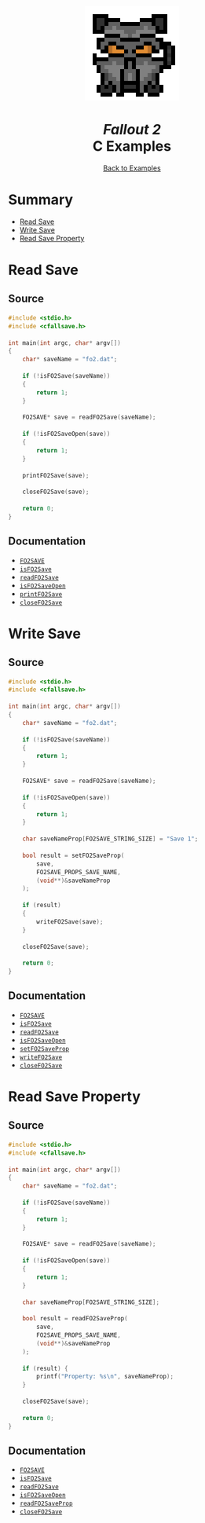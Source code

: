 <div align="center">

![Fallout 2 Logo 192x192](../assets/fo2/fo2_logo_192x192.png)

# *Fallout 2*<br /> C Examples

[Back to Examples](../EXAMPLES.md)

</div>



# Summary

* [Read Save](#read-save)
* [Write Save](#write-save)
* [Read Save Property](#read-save-property)



# Read Save

## Source

```c
#include <stdio.h>
#include <cfallsave.h>

int main(int argc, char* argv[])
{
    char* saveName = "fo2.dat";

    if (!isFO2Save(saveName))
    {
        return 1;
    }

    FO2SAVE* save = readFO2Save(saveName);

    if (!isFO2SaveOpen(save))
    {
        return 1;
    }

    printFO2Save(save);

    closeFO2Save(save);

    return 0;
}
```

## Documentation

* [`FO2SAVE`](../docs/api_fo2.md#fo2save)
* [`isFO2Save`](../docs/api_fo2.md#isfo2save)
* [`readFO2Save`](../docs/api_fo2.md#readfo2save)
* [`isFO2SaveOpen`](../docs/api_fo2.md#isfo2saveopen)
* [`printFO2Save`](../docs/api_fo2.md#printfo2save)
* [`closeFO2Save`](../docs/api_fo2.md#closefo2save)



# Write Save

## Source

```c
#include <stdio.h>
#include <cfallsave.h>

int main(int argc, char* argv[])
{
    char* saveName = "fo2.dat";

    if (!isFO2Save(saveName))
    {
        return 1;
    }

    FO2SAVE* save = readFO2Save(saveName);

    if (!isFO2SaveOpen(save))
    {
        return 1;
    }

    char saveNameProp[FO2SAVE_STRING_SIZE] = "Save 1";

    bool result = setFO2SaveProp(
        save,
        FO2SAVE_PROPS_SAVE_NAME,
        (void**)&saveNameProp
    );

    if (result)
    {
        writeFO2Save(save);
    }

    closeFO2Save(save);

    return 0;
}
```

## Documentation

* [`FO2SAVE`](../docs/api_fo2.md#fo2save)
* [`isFO2Save`](../docs/api_fo2.md#isfo2save)
* [`readFO2Save`](../docs/api_fo2.md#readfo2save)
* [`isFO2SaveOpen`](../docs/api_fo2.md#isfo2saveopen)
* [`setFO2SaveProp`](../docs/api_fo2.md#setfo2saveprop)
* [`writeFO2Save`](../docs/api_fo2.md#writefo2save)
* [`closeFO2Save`](../docs/api_fo2.md#closefo2save)



# Read Save Property

## Source

```c
#include <stdio.h>
#include <cfallsave.h>

int main(int argc, char* argv[])
{
    char* saveName = "fo2.dat";

    if (!isFO2Save(saveName))
    {
        return 1;
    }

    FO2SAVE* save = readFO2Save(saveName);

    if (!isFO2SaveOpen(save))
    {
        return 1;
    }

    char saveNameProp[FO2SAVE_STRING_SIZE];

    bool result = readFO2SaveProp(
        save,
        FO2SAVE_PROPS_SAVE_NAME,
        (void**)&saveNameProp
    );

    if (result) {
        printf("Property: %s\n", saveNameProp);
    }

    closeFO2Save(save);

    return 0;
}
```

## Documentation

* [`FO2SAVE`](../docs/api_fo2.md#fo2save)
* [`isFO2Save`](../docs/api_fo2.md#isfo2save)
* [`readFO2Save`](../docs/api_fo2.md#readfo2save)
* [`isFO2SaveOpen`](../docs/api_fo2.md#isfo2saveopen)
* [`readFO2SaveProp`](../docs/api_fo2.md#readfo2saveprop)
* [`closeFO2Save`](../docs/api_fo2.md#closefo2save)
